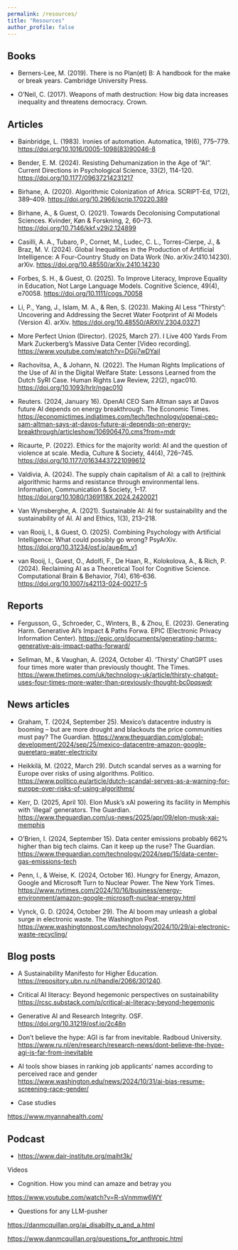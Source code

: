 ```yaml
---
permalink: /resources/
title: "Resources"
author_profile: false
---
```



## Books
- Berners-Lee, M. (2019). There is no Plan(et) B: A handbook for the make or break years. Cambridge University Press.

- O’Neil, C. (2017). Weapons of math destruction: How big data increases inequality and threatens democracy. Crown.

## Articles

- Bainbridge, L. (1983). Ironies of automation. Automatica, 19(6), 775–779. https://doi.org/10.1016/0005-1098(83)90046-8

- Bender, E. M. (2024). Resisting Dehumanization in the Age of “AI”. Current Directions in Psychological Science, 33(2), 114-120.  https://doi.org/10.1177/09637214231217

- Birhane, A. (2020). Algorithmic Colonization of Africa. SCRIPT-Ed, 17(2), 389–409. https://doi.org/10.2966/scrip.170220.389

- Birhane, A., & Guest, O. (2021). Towards Decolonising Computational Sciences. Kvinder, Køn & Forskning, 2, 60–73. https://doi.org/10.7146/kkf.v29i2.124899

- Casilli, A. A., Tubaro, P., Cornet, M., Ludec, C. L., Torres-Cierpe, J., & Braz, M. V. (2024). Global Inequalities in the Production of Artificial Intelligence: A Four-Country Study on Data Work (No. arXiv:2410.14230). arXiv. https://doi.org/10.48550/arXiv.2410.14230

- Forbes, S. H., & Guest, O. (2025). To Improve Literacy, Improve Equality in Education, Not Large Language Models. Cognitive Science, 49(4), e70058. https://doi.org/10.1111/cogs.70058

- Li, P., Yang, J., Islam, M. A., & Ren, S. (2023). Making AI Less “Thirsty”: Uncovering and Addressing the Secret Water Footprint of AI Models (Version 4). arXiv. https://doi.org/10.48550/ARXIV.2304.03271

- More Perfect Union (Director). (2025, March 27). I Live 400 Yards From Mark Zuckerberg’s Massive Data Center [Video recording]. https://www.youtube.com/watch?v=DGjj7wDYaiI

- Rachovitsa, A., & Johann, N. (2022). The Human Rights Implications of the Use of AI in the Digital Welfare State: Lessons Learned from the Dutch SyRI Case. Human Rights Law Review, 22(2), ngac010. https://doi.org/10.1093/hrlr/ngac010

- Reuters. (2024, January 16). OpenAI CEO Sam Altman says at Davos future AI depends on energy breakthrough. The Economic Times. https://economictimes.indiatimes.com/tech/technology/openai-ceo-sam-altman-says-at-davos-future-ai-depends-on-energy-breakthrough/articleshow/106906470.cms?from=mdr

- Ricaurte, P. (2022). Ethics for the majority world: AI and the question of violence at scale. Media, Culture & Society, 44(4), 726–745. https://doi.org/10.1177/01634437221099612

- Valdivia, A. (2024). The supply chain capitalism of AI: a call to (re)think algorithmic harms and resistance through environmental lens. Information, Communication & Society, 1–17. https://doi.org/10.1080/1369118X.2024.2420021

- Van Wynsberghe, A. (2021). Sustainable AI: AI for sustainability and the sustainability of AI. AI and Ethics, 1(3), 213–218. 

- van Rooij, I., & Guest, O. (2025). Combining Psychology with Artificial Intelligence: What could possibly go wrong? PsyArXiv. https://doi.org/10.31234/osf.io/aue4m_v1

- van Rooij, I., Guest, O., Adolfi, F., De Haan, R., Kolokolova, A., & Rich, P. (2024). Reclaiming AI as a Theoretical Tool for Cognitive Science. Computational Brain & Behavior, 7(4), 616–636. https://doi.org/10.1007/s42113-024-00217-5



## Reports 

- Fergusson, G., Schroeder, C., Winters, B., & Zhou, E. (2023). Generating Harm. Generative AI’s Impact & Paths Forwa. EPIC (Electronic Privacy Information Center). https://epic.org/documents/generating-harms-generative-ais-impact-paths-forward/

- Sellman, M., & Vaughan, A. (2024, October 4). ‘Thirsty’ ChatGPT uses four times more water than previously thought. The Times. https://www.thetimes.com/uk/technology-uk/article/thirsty-chatgpt-uses-four-times-more-water-than-previously-thought-bc0pqswdr


## News articles


- Graham, T. (2024, September 25). Mexico’s datacentre industry is booming – but are more drought and blackouts the price communities must pay? The Guardian. https://www.theguardian.com/global-development/2024/sep/25/mexico-datacentre-amazon-google-queretaro-water-electricity

- Heikkilä, M. (2022, March 29). Dutch scandal serves as a warning for Europe over risks of using algorithms. Politico. https://www.politico.eu/article/dutch-scandal-serves-as-a-warning-for-europe-over-risks-of-using-algorithms/

- Kerr, D. (2025, April 10). Elon Musk’s xAI powering its facility in Memphis with ‘illegal’ generators. The Guardian. https://www.theguardian.com/us-news/2025/apr/09/elon-musk-xai-memphis

- O’Brien, I. (2024, September 15). Data center emissions probably 662% higher than big tech claims. Can it keep up the ruse? The Guardian. https://www.theguardian.com/technology/2024/sep/15/data-center-gas-emissions-tech

- Penn, I., & Weise, K. (2024, October 16). Hungry for Energy, Amazon, Google and Microsoft Turn to Nuclear Power. The New York Times. https://www.nytimes.com/2024/10/16/business/energy-environment/amazon-google-microsoft-nuclear-energy.html

- Vynck, G. D. (2024, October 29). The AI boom may unleash a global surge in electronic waste. The Washington Post. https://www.washingtonpost.com/technology/2024/10/29/ai-electronic-waste-recycling/



## Blog posts

- A Sustainability Manifesto for Higher Education. 
 https://repository.ubn.ru.nl/handle/2066/301240.

- Critical AI literacy: Beyond hegemonic perspectives on sustainability
https://rcsc.substack.com/p/critical-ai-literacy-beyond-hegemonic

- Generative AI and Research Integrity. OSF. 
https://doi.org/10.31219/osf.io/2c48n

- Don’t believe the hype: AGI is far from inevitable. Radboud University. https://www.ru.nl/en/research/research-news/dont-believe-the-hype-agi-is-far-from-inevitable

- AI tools show biases in ranking job applicants’ names according to perceived race and gender
https://www.washington.edu/news/2024/10/31/ai-bias-resume-screening-race-gender/	

- Case studies

https://www.myannahealth.com/


## Podcast

- https://www.dair-institute.org/maiht3k/


Videos

- Cognition. How you mind can amaze and betray you

https://www.youtube.com/watch?v=R-sVnmmw6WY

- Questions for any LLM-pusher

https://danmcquillan.org/ai_disabilty_q_and_a.html

https://www.danmcquillan.org/questions_for_anthropic.html
 
